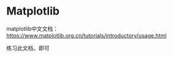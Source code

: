 # Matplotlib

matplotlib中文文档：https://www.matplotlib.org.cn/tutorials/introductory/usage.html

练习此文档，即可